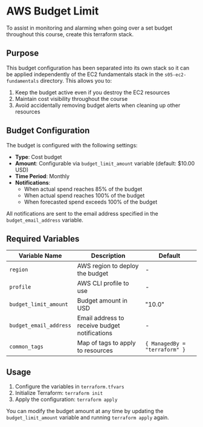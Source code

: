 # AWS Budget Limit

To assist in monitoring and alarming when going over a set budget throughout this course, create this terraform stack.

## Purpose

This budget configuration has been separated into its own stack so it can be applied independently of the EC2 fundamentals stack in the `s05-ec2-fundamentals` directory. This allows you to:

1. Keep the budget active even if you destroy the EC2 resources
2. Maintain cost visibility throughout the course
3. Avoid accidentally removing budget alerts when cleaning up other resources

## Budget Configuration

The budget is configured with the following settings:

- **Type**: Cost budget
- **Amount**: Configurable via `budget_limit_amount` variable (default: $10.00 USD)
- **Time Period**: Monthly
- **Notifications**:
  - When actual spend reaches 85% of the budget
  - When actual spend reaches 100% of the budget
  - When forecasted spend exceeds 100% of the budget

All notifications are sent to the email address specified in the `budget_email_address` variable.

## Required Variables

| Variable Name          | Description                                   | Default                       |
|------------------------|-----------------------------------------------|-------------------------------|
| `region`               | AWS region to deploy the budget               | -                             |
| `profile`              | AWS CLI profile to use                        | -                             |
| `budget_limit_amount`  | Budget amount in USD                          | "10.0"                        |
| `budget_email_address` | Email address to receive budget notifications | -                             |
| `common_tags`          | Map of tags to apply to resources             | `{ ManagedBy = "terraform" }` |

## Usage

1. Configure the variables in `terraform.tfvars`
2. Initialize Terraform: `terraform init`
3. Apply the configuration: `terraform apply`

You can modify the budget amount at any time by updating the `budget_limit_amount` variable and running `terraform apply` again.